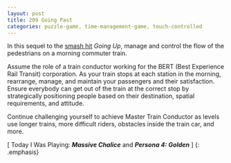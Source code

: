 ```yaml
---
layout: post
title: 209 Going Past
categories: puzzle-game, time-management-game, touch-controlled
---
```

In this sequel to the [smash hit](http://www.foster-douglas.com/games/featured/013-going-up/) *Going Up*, manage and control the flow of the pedestrians on a morning commuter train.

Assume the role of a train conductor working for the BERT (Best Experience Rail Transit) corporation.  As your train stops at each station in the morning, rearrange, manage, and maintain your passengers and their satisfaction.  Ensure everybody can get out of the train at the correct stop by strategically positioning people based on their destination, spatial requirements, and attitude.

Continue challenging yourself to achieve Master Train Conductor as levels use longer trains, more difficult riders, obstacles inside the train car, and more.

[ Today I Was Playing: ***Massive Chalice*** and ***Persona 4: Golden*** ]
{: .emphasis}

